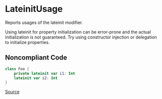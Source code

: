 # LateinitUsage

Reports usages of the lateinit modifier.

Using lateinit for property initialization can be error-prone and the actual initialization is not
guaranteed. Try using constructor injection or delegation to initialize properties.

## Noncompliant Code

```kotlin
class Foo {
    private lateinit var i1: Int
    lateinit var i2: Int
}
```

[Source](https://arturbosch.github.io/detekt/potential-bugs.html#lateinitusage)
